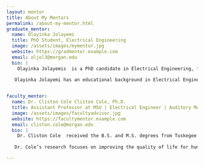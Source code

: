 ```yaml
---
layout: mentor
title: About My Mentors
permalink: /about-my-mentor.html
graduate_mentor:
  name: Olayinka Jolayemi
  title: PhD Student, Electrical Engineering
  image: /assets/images/mymentor.jpg
  website: https://gradmentor.example.com
  email: oljol3@morgan.edu
  bio: |
    Olayinka Jolayemis  is a PhD candidate in Electrical Engineering, focused on Secure Embedded Systems. continuing his academic journey. He is involved with Dr. Cole's Secure Signal and Systems research group, where his primary research focuses on investigating adversarial attack effects on Resilient Distributed Algorithms (RDO). 
    
   Olayinka Jolayemi has an educational background in Electrical Engineering, earning both his Bachelor of Science (BS) and Master of Science (MS) degrees in Electrical Engineering. He obtained his BS degree from the University of Ilorin in Nigeria and his MS degree from Morgan State University. After completing his MS degree, Olayinka began working at Kinzo Engineering as a Cybersecurity Engineer. In this role, he focused on ensuring the security and protection of computer systems and networks against cyber threats and attacks.


faculty_mentor:
  name: Dr. Cliston Cole Cliston Cole, Ph.D.
  title: Assistant Professor at MSU | Electrical Engineer | Auditory Modeling | Speech Perception
  image: /assets/images/facultyadvisor.jpg
  website: https://facultymentor.example.com
  email: cliston.cole@morgan.edu
  bio: |
    Dr. Cliston Cole  received the B.S. and M.S. degrees from Tuskegee University, both in Electrical Engineering. He also received a Ph.D. degree in Electrical and Computer Engineering from the University of Illinois at Urbana-Champaign. His research interests include digital signal processing, speech processing, image processing, radar processing, artificial intelligent (AI), machine learning, neuroscience, and techniques for improving speech recognition and computer vision in both communication and artificial intelligent systems.
    
   Dr. Cole’s research focuses on improving the quality of life for human by the development of software algorithms and software systems for AI systems such as embedded smart systems.

---
```

